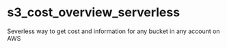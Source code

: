 # s3_cost_overview_serverless
Severless way to get cost and information for any bucket in any account on AWS 
